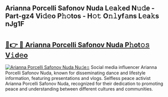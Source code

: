 ## Arianna Porcelli Safonov Nuda L𝚎a𝚔ed N𝚞𝚍e - Part-gz4 Vi𝚍𝚎o P𝚑𝚘tos - H𝚘𝚝 O𝚗𝚕yf𝚊ns L𝚎a𝚔s nJg1F

# <h2><a href="http://kf0li07.oniu.top/?m=Arianna+Porcelli+Safonov+Nuda">🔗👉 🔴 Arianna Porcelli Safonov Nuda P𝚑ot𝚘𝚜 V𝚒d𝚎o</a></h2>

[![Arianna Porcelli Safonov Nuda Nu𝚍e𝚜](https://i.imgur.com/0qMVB7G.gif)](http://kf0li07.oniu.top/?m=Arianna+Porcelli+Safonov+Nuda)
Social media influencer Arianna Porcelli Safonov Nuda, known for disseminating dance and lifestyle information, featuring presentations and vlogs. Selfless peace activist Arianna Porcelli Safonov Nuda, recognized for their dedication to promoting peace and understanding between different cultures and communities.  
